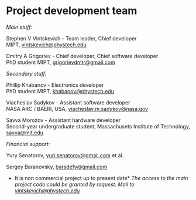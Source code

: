 
# Project development team
*Main stuff:*

Stephen V Vintskevich - Team leader, Chief developer\
MIPT, vintskevich@phystech.edu

Dmitry A Grigoriev - Chief developer, Chief software developer\
PhD student MIPT, grigorievdmtr@gmail.com

*Secondary stuff:*

Phillip Khabanov - Electronics developer\
PhD student MIPT, khabanov@phystech.edu

Viacheslav Sadykov - Assistant software developer\
NASA ARC / BAERI, USA, viacheslav.m.sadykov@nasa.gov

Savva Morozov - Assistant hardware developer\
Second-year undergraduate  student, Massachusets Institute of Technology, savva@mit.edu

*Financial support:*

Yury Senatorov, yuri.senatorov@gmail.com et al.

Sergey Baranovsky, barsdefy@gmail.com

* It is non commercial project up to present date*
*The access to the main project code could be granted by request. Mail to vintskevich@phystech.edu*
